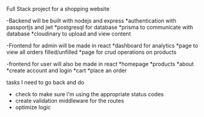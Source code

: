 Full Stack project for a shopping website

-Backend will be built with nodejs and express
*authentication with passportjs and jwt
*postgresql for database
*prisma to communicate with database
*cloudinary to upload and view content

-Frontend for admin will be made in react
*dashboard for analytics
*page to view all orders filled/unfilled
*page for crud operations on products

-frontend for user will also be made in react
*homepage
*products
*about
*create account and login
*cart
*place an order


tasks I need to go back and do 
* check to make sure i'm using the appropriate status codes 
* create validation middleware for the routes
* optimize logic
